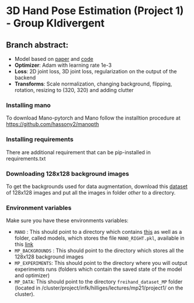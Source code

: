 # 3D Hand Pose Estimation (Project 1) - Group KIdivergent

## Branch abstract:
- Model based on [paper](https://arxiv.org/abs/1902.03451) and [code](https://github.com/boukhayma/3dhand)
- **Optimizer**: Adam with learning rate 1e-3
- **Loss**: 2D joint loss, 3D joint loss, regularization on the output of the backend
- **Transforms**: Scale normalization, changing background, flipping, rotation, resizing to (320, 320) and adding clutter 

### Installing mano
To download Mano-pytorch and Mano follow the installtion procedure at https://github.com/hassony2/manopth

### Installing requirements
There are additional requirement that can be pip-installed in requirements.txt

### Downloading 128x128 background images

To get the backgrounds used for data augmentation, download this [dataset](http://chaladze.com/l5/img/Linnaeus%205%20128X128.rar)  of 128x128 images and put all the images in folder _other_ to a directory.

### Environment variables

Make sure you have these environments variables:

- `MANO` : This should point to a directory which contains [this](https://github.com/hassony2/manopth/tree/master/mano)  as well as a folder, called models, which
stores the file `MANO_RIGHT.pkl`, available in this [link](https://mano.is.tue.mpg.de/downloads) 
- `MP_BACKGROUNDS` : This should point to the directory which stores all the 128x128 background images
- `MP_EXPERIMENTS`: This should point to the directory where you will output experiments runs (folders which contain the saved state of the model and optimizer)
- `MP_DATA`: This should point to the directory `freihand_dataset_MP` folder (located in /cluster/project/infk/hilliges/lectures/mp21/project1/ on the cluster). 